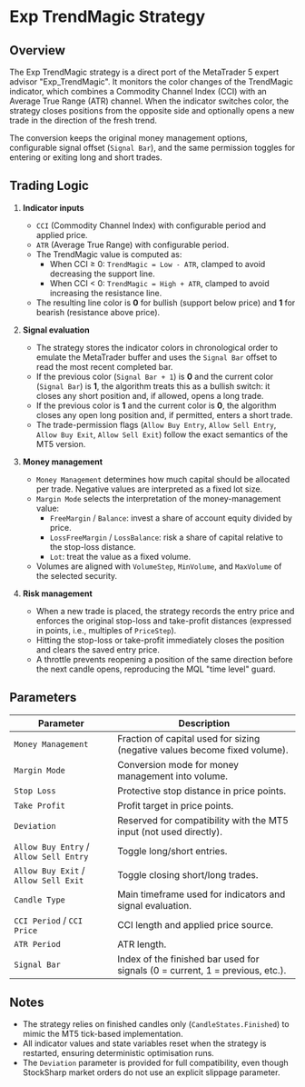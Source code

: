 # Exp TrendMagic Strategy

## Overview
The Exp TrendMagic strategy is a direct port of the MetaTrader 5 expert advisor "Exp_TrendMagic". It monitors the color changes of the TrendMagic indicator, which combines a Commodity Channel Index (CCI) with an Average True Range (ATR) channel. When the indicator switches color, the strategy closes positions from the opposite side and optionally opens a new trade in the direction of the fresh trend.

The conversion keeps the original money management options, configurable signal offset (`Signal Bar`), and the same permission toggles for entering or exiting long and short trades.

## Trading Logic
1. **Indicator inputs**
   - `CCI` (Commodity Channel Index) with configurable period and applied price.
   - `ATR` (Average True Range) with configurable period.
   - The TrendMagic value is computed as:
     - When CCI ≥ 0: `TrendMagic = Low - ATR`, clamped to avoid decreasing the support line.
     - When CCI < 0: `TrendMagic = High + ATR`, clamped to avoid increasing the resistance line.
   - The resulting line color is **0** for bullish (support below price) and **1** for bearish (resistance above price).

2. **Signal evaluation**
   - The strategy stores the indicator colors in chronological order to emulate the MetaTrader buffer and uses the `Signal Bar` offset to read the most recent completed bar.
   - If the previous color (`Signal Bar + 1`) is **0** and the current color (`Signal Bar`) is **1**, the algorithm treats this as a bullish switch: it closes any short position and, if allowed, opens a long trade.
   - If the previous color is **1** and the current color is **0**, the algorithm closes any open long position and, if permitted, enters a short trade.
   - The trade-permission flags (`Allow Buy Entry`, `Allow Sell Entry`, `Allow Buy Exit`, `Allow Sell Exit`) follow the exact semantics of the MT5 version.

3. **Money management**
   - `Money Management` determines how much capital should be allocated per trade. Negative values are interpreted as a fixed lot size.
   - `Margin Mode` selects the interpretation of the money-management value:
     - `FreeMargin` / `Balance`: invest a share of account equity divided by price.
     - `LossFreeMargin` / `LossBalance`: risk a share of capital relative to the stop-loss distance.
     - `Lot`: treat the value as a fixed volume.
   - Volumes are aligned with `VolumeStep`, `MinVolume`, and `MaxVolume` of the selected security.

4. **Risk management**
   - When a new trade is placed, the strategy records the entry price and enforces the original stop-loss and take-profit distances (expressed in points, i.e., multiples of `PriceStep`).
   - Hitting the stop-loss or take-profit immediately closes the position and clears the saved entry price.
   - A throttle prevents reopening a position of the same direction before the next candle opens, reproducing the MQL "time level" guard.

## Parameters
| Parameter | Description |
|-----------|-------------|
| `Money Management` | Fraction of capital used for sizing (negative values become fixed volume). |
| `Margin Mode` | Conversion mode for money management into volume. |
| `Stop Loss` | Protective stop distance in price points. |
| `Take Profit` | Profit target in price points. |
| `Deviation` | Reserved for compatibility with the MT5 input (not used directly). |
| `Allow Buy Entry` / `Allow Sell Entry` | Toggle long/short entries. |
| `Allow Buy Exit` / `Allow Sell Exit` | Toggle closing short/long trades. |
| `Candle Type` | Main timeframe used for indicators and signal evaluation. |
| `CCI Period` / `CCI Price` | CCI length and applied price source. |
| `ATR Period` | ATR length. |
| `Signal Bar` | Index of the finished bar used for signals (0 = current, 1 = previous, etc.). |

## Notes
- The strategy relies on finished candles only (`CandleStates.Finished`) to mimic the MT5 tick-based implementation.
- All indicator values and state variables reset when the strategy is restarted, ensuring deterministic optimisation runs.
- The `Deviation` parameter is provided for full compatibility, even though StockSharp market orders do not use an explicit slippage parameter.
